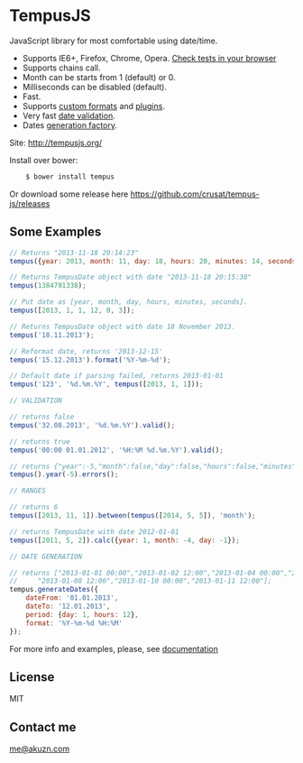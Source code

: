 TempusJS
========

JavaScript library for most comfortable using date/time.

- Supports IE6+, Firefox, Chrome, Opera. [Check tests in your browser](http://tempusjs.org/tests/index.html)
- Supports chains call.
- Month can be starts from 1 (default) or 0.
- Milliseconds can be disabled (default).
- Fast.
- Supports [custom formats](http://docs.tempusjs.org/documentation/docs/tempus/tempus.global:registerFormat) and [plugins](http://docs.tempusjs.org/documentation/docs/tempus/tempus.global:classes).
- Very fast [date validation](http://docs.tempusjs.org/documentation/docs/tempus/TempusDate.global:valid).
- Dates [generation factory](http://docs.tempusjs.org/documentation/docs/tempus/tempus.global:generate).

Site: http://tempusjs.org/

Install over bower:

```bash
    $ bower install tempus
```
Or download some release here https://github.com/crusat/tempus-js/releases

Some Examples
--------------

```js
// Returns "2013-11-18 20:14:23"
tempus({year: 2013, month: 11, day: 18, hours: 20, minutes: 14, seconds: 23, milliseconds: 918}).format('%Y-%m-%d %H:%M:%S');

// Returns TempusDate object with date "2013-11-18 20:15:38"
tempus(1384791338);

// Put date as [year, month, day, hours, minutes, seconds].
tempus([2013, 1, 1, 12, 0, 3]);

// Returns TempusDate object with date 18 November 2013.
tempus('18.11.2013');

// Reformat date, returns '2013-12-15'
tempus('15.12.2013').format('%Y-%m-%d');

// Default date if parsing failed, returns 2013-01-01
tempus('123', '%d.%m.%Y', tempus([2013, 1, 1]));

// VALIDATION

// returns false
tempus('32.08.2013', '%d.%m.%Y').valid();

// returns true
tempus('00:00 01.01.2012', '%H:%M %d.%m.%Y').valid();

// returns {"year":-5,"month":false,"day":false,"hours":false,"minutes":false,"seconds":false,"milliseconds":false}
tempus().year(-5).errors();

// RANGES

// returns 6
tempus([2013, 11, 1]).between(tempus([2014, 5, 5]), 'month');

// returns TempusDate with date 2012-01-01
tempus([2011, 5, 2]).calc({year: 1, month: -4, day: -1});

// DATE GENERATION

// returns ["2013-01-01 00:00","2013-01-02 12:00","2013-01-04 00:00","2013-01-05 12:00","2013-01-07 00:00",
//     "2013-01-08 12:00","2013-01-10 00:00","2013-01-11 12:00"];
tempus.generateDates({
    dateFrom: '01.01.2013',
    dateTo: '12.01.2013',
    period: {day: 1, hours: 12},
    format: '%Y-%m-%d %H:%M'
});

```

For more info and examples, please, see [documentation](http://docs.tempusjs.org/documentation/docs/tempus/index)

License
-------

MIT

Contact me
----------

me@akuzn.com
